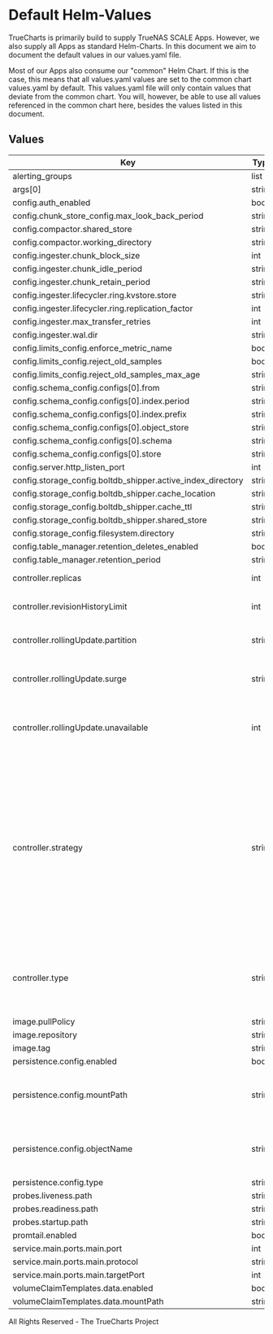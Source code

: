 # Default Helm-Values

TrueCharts is primarily build to supply TrueNAS SCALE Apps.
However, we also supply all Apps as standard Helm-Charts. In this document we aim to document the default values in our values.yaml file.

Most of our Apps also consume our "common" Helm Chart.
If this is the case, this means that all values.yaml values are set to the common chart values.yaml by default. This values.yaml file will only contain values that deviate from the common chart.
You will, however, be able to use all values referenced in the common chart here, besides the values listed in this document.

## Values

| Key | Type | Default | Description |
|-----|------|---------|-------------|
| alerting_groups | list | `[]` |  |
| args[0] | string | `"-config.file=/etc/loki/loki.yaml"` |  |
| config.auth_enabled | bool | `false` |  |
| config.chunk_store_config.max_look_back_period | string | `"0s"` |  |
| config.compactor.shared_store | string | `"filesystem"` |  |
| config.compactor.working_directory | string | `"/data/loki/boltdb-shipper-compactor"` |  |
| config.ingester.chunk_block_size | int | `262144` |  |
| config.ingester.chunk_idle_period | string | `"3m"` |  |
| config.ingester.chunk_retain_period | string | `"1m"` |  |
| config.ingester.lifecycler.ring.kvstore.store | string | `"inmemory"` |  |
| config.ingester.lifecycler.ring.replication_factor | int | `1` |  |
| config.ingester.max_transfer_retries | int | `0` |  |
| config.ingester.wal.dir | string | `"/data/loki/wal"` |  |
| config.limits_config.enforce_metric_name | bool | `false` |  |
| config.limits_config.reject_old_samples | bool | `true` |  |
| config.limits_config.reject_old_samples_max_age | string | `"168h"` |  |
| config.schema_config.configs[0].from | string | `"2020-10-24"` |  |
| config.schema_config.configs[0].index.period | string | `"24h"` |  |
| config.schema_config.configs[0].index.prefix | string | `"index_"` |  |
| config.schema_config.configs[0].object_store | string | `"filesystem"` |  |
| config.schema_config.configs[0].schema | string | `"v11"` |  |
| config.schema_config.configs[0].store | string | `"boltdb-shipper"` |  |
| config.server.http_listen_port | int | `3100` |  |
| config.storage_config.boltdb_shipper.active_index_directory | string | `"/data/loki/boltdb-shipper-active"` |  |
| config.storage_config.boltdb_shipper.cache_location | string | `"/data/loki/boltdb-shipper-cache"` |  |
| config.storage_config.boltdb_shipper.cache_ttl | string | `"24h"` |  |
| config.storage_config.boltdb_shipper.shared_store | string | `"filesystem"` |  |
| config.storage_config.filesystem.directory | string | `"/data/loki/chunks"` |  |
| config.table_manager.retention_deletes_enabled | bool | `false` |  |
| config.table_manager.retention_period | string | `"0s"` |  |
| controller.replicas | int | `1` | Number of desired pods |
| controller.revisionHistoryLimit | int | `3` | ReplicaSet revision history limit |
| controller.rollingUpdate.partition | string | `nil` | Set statefulset RollingUpdate partition |
| controller.rollingUpdate.surge | string | `nil` | Set deployment RollingUpdate max surge |
| controller.rollingUpdate.unavailable | int | `1` | Set deployment RollingUpdate max unavailable |
| controller.strategy | string | `"RollingUpdate"` | Set the controller upgrade strategy For Deployments, valid values are Recreate (default) and RollingUpdate. For StatefulSets, valid values are OnDelete and RollingUpdate (default). DaemonSets ignore this. |
| controller.type | string | `"statefulset"` | Set the controller type. Valid options are deployment, daemonset or statefulset |
| image.pullPolicy | string | `"IfNotPresent"` |  |
| image.repository | string | `"tccr.io/truecharts/loki"` |  |
| image.tag | string | `"v2.4.2@sha256:72adb0e2891b3dc41bd40e9ba8445ffc60309d36ed391eab26d9dec10b4e1c88"` |  |
| persistence.config.enabled | bool | `true` |  |
| persistence.config.mountPath | string | `"/etc/loki"` | Where to mount the volume in the main container. |
| persistence.config.objectName | string | `"{{ include \"common.names.fullname\" . -}}-config"` | Specify the name of the configmap object to be mounted |
| persistence.config.type | string | `"secret"` |  |
| probes.liveness.path | string | `"/ready"` |  |
| probes.readiness.path | string | `"/ready"` |  |
| probes.startup.path | string | `"/ready"` |  |
| promtail.enabled | bool | `true` |  |
| service.main.ports.main.port | int | `3100` |  |
| service.main.ports.main.protocol | string | `"HTTP"` |  |
| service.main.ports.main.targetPort | int | `3100` |  |
| volumeClaimTemplates.data.enabled | bool | `true` |  |
| volumeClaimTemplates.data.mountPath | string | `"/data"` |  |

All Rights Reserved - The TrueCharts Project
